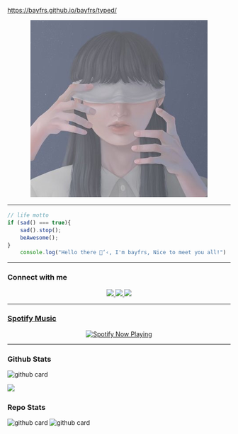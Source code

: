 <p align="center">


https://bayfrs.github.io/bayfrs/typed/


</p>
<p align='center'>
<a href=""><img src="https://raw.githubusercontent.com/bayfrs/bayfrs/master/EFffxJY4_400x400.jpg" /></a>
</p>

---

```javascript
// life motto
if (sad() === true){
    sad().stop();
    beAwesome();
}
    console.log("Hello there 🐧‘‹, I'm bayfrs, Nice to meet you all!")
```

-------

### Connect with me 
<p align="center">
<a href="https://youtube.com/channel/UCBH4n5bLQv-Anut_jCCNWgA"><img src="https://img.shields.io/badge/Youtube-FF0000?style=for-the-badge&logo=youtube&logoColor=white" />
  <a href="https://t.me/bayfr"><img src="https://img.shields.io/badge/Telegram-32A7E1?style=for-the-badge&logo=telegram&logoColor=white" />
    <a href="https://www.instagram.com/bayfrs"><img src="https://img.shields.io/badge/Instagram-E4405F?style=for-the-badge&logo=instagram&logoColor=white"/> 
    

      
------
### Spotify Music

<p align="center">
  <a href="https://open.spotify.com/track/4bNvS25ZVMCvLHEUV87mp4?si=yb1PaPVnRgiTYedy8r6i_g&utm_source=copy-link&context=spotify%3Aplaylist%3A37i9dQZF1EIVoBTSiHHsdx&dl_branch=1" target="_blank"><img src="https://now-playing-on-spotify.vercel.app/api/spotify" alt="Spotify Now Playing" width="350"/></a>
</p>

------
 
### Github Stats 

![github card](https://github-readme-stats.vercel.app/api?username=bayfrs&show_icons=true&theme=radical)

![](https://github-profile-summary-cards.vercel.app/api/cards/profile-details?username=bayfrs&theme=monokai)

### Repo Stats 

![github card](https://github-readme-stats.vercel.app/api/pin/?username=bayfrs&repo=AirMasif&theme=dark)
![github card](https://github-readme-stats.vercel.app/api/pin/?username=bayfrs&repo=MauGak&theme=dark)
